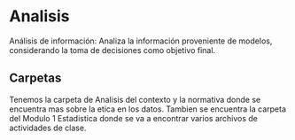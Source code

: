 # Analisis
Análisis de información: Analiza la información proveniente de modelos, considerando la toma de decisiones como objetivo final.

## Carpetas
Tenemos la carpeta de Analisis del contexto y la normativa donde se encuentra mas sobre la etica en los datos.
Tambien se encuentra la carpeta del Modulo 1 Estadistica donde se va a encontrar varios archivos de actividades de clase.
